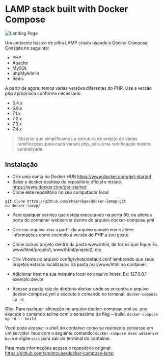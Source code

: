 #  LAMP stack built with Docker Compose

![Landing Page](https://preview.ibb.co/gOTa0y/LAMP_STACK.png)

Um ambiente básico de pilha LAMP criado usando o Docker Compose. Consiste no seguinte:
* PHP
* Apache
* MySQL
* phpMyAdmin
* Redis

A partir de agora, temos várias versões diferentes do PHP. Use a versão php apropriada conforme necessário:

* 5.4.x
* 5.6.x
* 7.1.x
* 7.2.x
* 7.3.x
* 7.4.x

> Observe que simplificamos a estrutura do projeto de várias ramificações para cada versão php, para uma ramificação mestre centralizada. 

##  Instalação 
* Crie uma conta no Docker HUB 
  https://www.docker.com/get-started 
* Baixe o docker desktop do repositório oficial e instale.
  https://www.docker.com/get-started
* Clone este repositório no seu computador local 
```shell
git clone https://github.com/cheerokee/docker-lampp.git 
cd docker-lampp/
```
* Pare qualquer serviço que esteja executando na porta 80, 
ou altere a porta do container webserver dentro do arquivo 
docker-compose.yml 
* Crie um arquivo .env a partir do arquivo sample.env e 
  altere informações como exemplo a versão do PHP a seu gosto.
* Clone outros projeto dentro da pasta www/html, de forma que fique: 
Ex. www/html/projeto1, www/html/projeto2, etc.
* Crie Vhosts no arquivo config/vhots/default.conf lembrando que seus projetos estarão localizados 
  na pasta /var/www/html no container.
* Adicionar host na sua maquina local no arquivo hosts:
Ex: 127.0.0.1 exemplo.dev.br 

* Acesse a pasta raiz do diretorio docker onde se encontra o arquivo 
  docker-compose.yml e execute o comando no terminal: `docker-compose up -d`.
  
Obs: Para qualquer alteração no arquivo docker-compose.yml ou 
.env execute o comando acima com o acrescimo da flag --build. 
`docker-compose up -d -- build`

Você pode acessar o shell do container como se realmente 
estivesse em um servidor linux com o seguinte comando: 
`docker-compose exec webserver bash` e digite `exit` para sair do terminal do container.

Para mais informações acesse o repositório original: 
https://github.com/sprintcube/docker-compose-lamp
